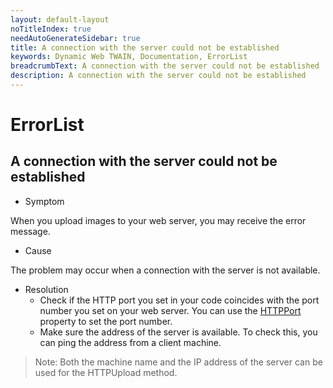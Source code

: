 ```yaml
---
layout: default-layout
noTitleIndex: true
needAutoGenerateSidebar: true
title: A connection with the server could not be established
keywords: Dynamic Web TWAIN, Documentation, ErrorList
breadcrumbText: A connection with the server could not be established
description: A connection with the server could not be established
---
```


# ErrorList

## A connection with the server could not be established

- Symptom

When you upload images to your web server, you may receive the error message.

- Cause

The problem may occur when a connection with the server is not available.

- Resolution
  - Check if the HTTP port you set in your code coincides with the port number you set on your web server. You can use the [HTTPPort]({{site.info}}api/WebTwain_IO.html#httpport) property to set the port number.
  - Make sure the address of the server is available. To check this, you can ping the address from a client machine.

> Note:
> Both the machine name and the IP address of the server can be used for the HTTPUpload method.
